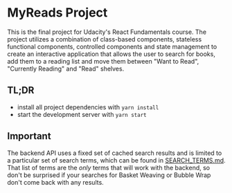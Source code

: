 # MyReads Project

This is the final project for Udacity's React Fundamentals course. The project utilizes a combination of class-based components, stateless functional components, controlled components and state management to create an interactive application that allows the user to search for books, add them to a reading list and move them between "Want to Read", "Currently Reading" and "Read" shelves.

## TL;DR

* install all project dependencies with `yarn install`
* start the development server with `yarn start`

## Important
The backend API uses a fixed set of cached search results and is limited to a particular set of search terms, which can be found in [SEARCH_TERMS.md](SEARCH_TERMS.md). That list of terms are the _only_ terms that will work with the backend, so don't be surprised if your searches for Basket Weaving or Bubble Wrap don't come back with any results.
